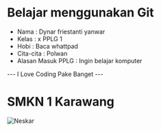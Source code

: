 # Belajar menggunakan Git

- Nama              : Dynar friestanti yanwar
- Kelas             : x PPLG 1
- Hobi              : Baca whattpad
- Cita-cita         : Polwan
- Alasan Masuk PPLG : Ingin belajar komputer

--- I Love Coding Pake Banget ---

# SMKN 1 Karawang
![Neskar](img/dynarfriestanti.png)